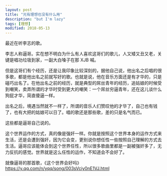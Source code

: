```yaml
---
layout: post
title: "光有理想也没有什么用"
description: "but I'm lazy"
tags: [理想]
modified: 2018-05-13
---
```


最近在听李志的歌。

李志人称逼哥。实在想不明白为什么有人喜欢这哥们的歌儿，人又矮又丑又老，关键是唱功垃圾到家，一副大白嗓子在那 XJB 喊。

但是这哥们有个经历，还是让我印象比较深刻的，据他自己说，他出名之后唱的很多歌，都是他出名之前就写好的歌。也就是说，他在音乐方面还是有才华的，只是碰巧出名了。在他出名之前的经历，就是典型的屌丝青年的经历，追姑娘的时候受到嘲笑，卖弄所谓的才华时受到更大的嘲笑：一个屌丝穷逼青年，还在这儿谈什么狗屁才华，简直傻逼一样。

出名之后，境遇当然就不一样了，所谓的音乐人们赞叹他的才华了，自己也有钱了，也有大把的姑娘可以日了。唱的歌还是那些歌，差的只是名气而已。

这些都是逼哥自己说的。

这个世界运作的方式，真的像是强奸一样。你就是按照这个世界本身的运作方式来生活，还是会遭到强奸，因为它会变，更别说你想任性一些按照自己理解的方式去生活。逼哥应该能体会到这个世界任性，所以很多歌曲里都是一副被强奸多了，无力反抗的感觉。世界就是这么任性的运作，不知道会不会好了。

就像逼哥的那首歌，《这个世界会好吗》
https://y.qq.com/n/yqq/song/003sVciy0nE1VJ.html

